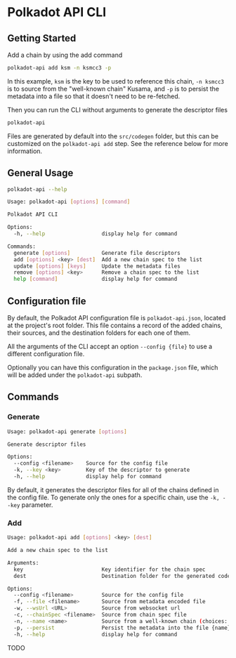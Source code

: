 # Polkadot API CLI

## Getting Started

Add a chain by using the add command

```sh
polkadot-api add ksm -n ksmcc3 -p
```

In this example, `ksm` is the key to be used to reference this chain, `-n ksmcc3` is to source from the "well-known chain" Kusama, and `-p` is to persist the metadata into a file so that it doesn't need to be re-fetched.

Then you can run the CLI without arguments to generate the descriptor files

```sh
polkadot-api
```

Files are generated by default into the `src/codegen` folder, but this can be customized on the `polkadot-api add` step. See the reference below for more information.

## General Usage

```sh
polkadot-api --help
```

```sh
Usage: polkadot-api [options] [command]

Polkadot API CLI

Options:
  -h, --help                  display help for command

Commands:
  generate [options]          Generate file descriptors
  add [options] <key> [dest]  Add a new chain spec to the list
  update [options] [keys]     Update the metadata files
  remove [options] <key>      Remove a chain spec to the list
  help [command]              display help for command
```

## Configuration file

By default, the Polkadot API configuration file is `polkadot-api.json`, located at the project's root folder. This file contains a record of the added chains, their sources, and the destination folders for each one of them.

All the arguments of the CLI accept an option `--config {file}` to use a different configuration file.

Optionally you can have this configuration in the `package.json` file, which will be added under the `polkadot-api` subpath.

## Commands

### Generate

```sh
Usage: polkadot-api generate [options]

Generate descriptor files

Options:
  --config <filename>    Source for the config file
  -k, --key <key>        Key of the descriptor to generate
  -h, --help             display help for command
```

By default, it generates the descriptor files for all of the chains defined in the config file. To generate only the ones for a specific chain, use the `-k, --key` parameter.

### Add

```sh
Usage: polkadot-api add [options] <key> [dest]

Add a new chain spec to the list

Arguments:
  key                         Key identifier for the chain spec
  dest                        Destination folder for the generated code. Defaults to src/codegen

Options:
  --config <filename>         Source for the config file
  -f, --file <filename>       Source from metadata encoded file
  -w, --wsUrl <URL>           Source from websocket url
  -c, --chainSpec <filename>  Source from chain spec file
  -n, --name <name>           Source from a well-known chain (choices: "polkadot", "ksmcc3", "rococo_v2_2", "westend2")
  -p, --persist               Persist the metadata into the file {name}.scale
  -h, --help                  display help for command
```

TODO
